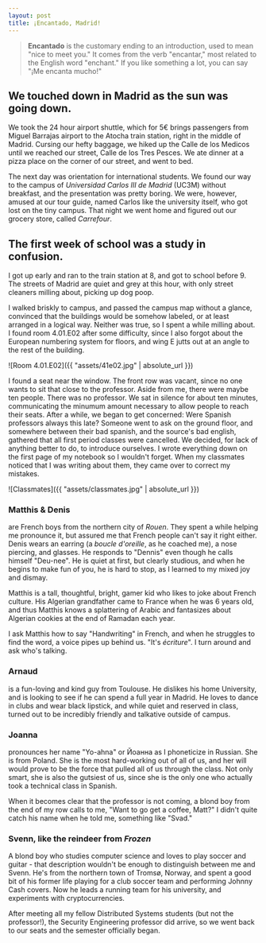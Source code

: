 ```yaml
---
layout: post
title: ¡Encantado, Madrid!
---
```


> **Encantado** is the customary ending to an introduction, used to mean "nice to
> meet you." It comes from the verb "encantar," most related to the English word
> "enchant." If you like something a lot, you can say "¡Me encanta mucho!"

## We touched down in Madrid as the sun was going down. 

We took the 24 hour airport shuttle, which for 5€ brings passengers from Miguel Barrajas airport to the Atocha train station, right in the middle of Madrid. Cursing our hefty baggage, we hiked up the Calle de los Medicos until we reached our street, Calle de los Tres Pesces. We ate dinner at a pizza place on the corner of our street, and went to bed.

The next day was orientation for international students. We found our way to the campus of *Universidad Carlos III de Madrid* (UC3M) without breakfast, and the presentation was pretty boring. We were, however, amused at our tour guide, named Carlos like the university itself, who got lost on the tiny campus. That night we went home and figured out our grocery store, called *Carrefour*. 

## The first week of school was a study in confusion.

I got up early and ran to the train station at 8, and got to school before 9. The
streets of Madrid are quiet and grey at this hour, with only street cleaners
milling about, picking up dog poop.

I walked briskly to campus, and passed the campus map without a glance, convinced
that the buildings would be somehow labeled, or at least arranged in a logical
way. Neither was true, so I spent a while milling about. I found room 4.01.E02
after some difficulty, since I also forgot about the European numbering system
for floors, and wing E jutts out at an angle to the rest of the building.

![Room 4.01.E02]({{ "assets/41e02.jpg" | absolute_url }})

I found a seat near the window. The front row was vacant, since no one wants to
sit that close to the professor. Aside from me, there were maybe ten people. There
was no professor. We sat in silence for about ten minutes, communicating the minumum
amount necessary to allow people to reach their seats. After a while, we began to
get concerned: Were Spanish professors always this late? Someone went to ask on the
ground floor, and somewhere between their bad spanish, and the source's bad english,
gathered that all first period classes were cancelled. We decided, for lack of 
anything better to do, to introduce ourselves. I wrote everything down on the
first page of my notebook so I wouldn't forget. When my classmates noticed that I was writing about them, they came over to correct my mistakes. 

![Classmates]({{ "assets/classmates.jpg" | absolute_url }})

### Matthis & Denis

are French boys from the northern city of *Rouen*. They spent a while helping me
pronounce it, but assured me that French people can't say it right either. Denis
wears an earring (a *boucle d'oreille*, as he coached me), a nose piercing, and
glasses. He responds to "Dennis" even though he calls himself "Deu-nee". He is
quiet at first, but clearly studious, and when he begins to make fun of you, he is 
hard to stop, as I learned to my mixed joy and dismay.

Matthis is a tall, thoughtful, bright, gamer kid who likes to joke about French
culture. His Algerian grandfather came to France when he was 6 years old, and 
thus Matthis knows a splattering of Arabic and fantasizes about Algerian
cookies at the end of Ramadan each year.

I ask Matthis how to say "Handwriting" in French, and when he struggles to find
the word, a voice pipes up behind us. "It's *écriture*". I turn around and ask
who's talking. 

### Arnaud

is a fun-loving and kind guy from Toulouse. He dislikes his home University,
and is looking to see if he can spend a full year in Madrid. He loves to dance in clubs and wear black lipstick, and while quiet and reserved in class, turned out to be incredibly friendly and talkative outside of campus.

### Joanna

pronounces her name "Yo-ahna" or Йоанна as I phoneticize in Russian. She is
from Poland. She is the most hard-working out of all of us, and her will 
would prove to be the force that pulled all of us through the class. Not only
smart, she is also the gutsiest of us, since she is the only one who actually
took a technical class in Spanish. 

When it becomes clear that the professor is not coming, a blond boy from the
end of my row calls to me, "Want to go get a coffee, Matt?" I didn't quite
catch his name when he told me, something like "Svad."

### Svenn, like the reindeer from *Frozen*

A blond boy who studies computer science and loves to play soccer and guitar - that description wouldn't be enough to distinguish between me and Svenn. He's from the northern town of Tromsø, Norway, and spent a good bit of his former life playing for a club soccer team and performing Johnny Cash covers. Now he leads a running team for his university, and experiments with cryptocurrencies. 

After meeting all my fellow Distributed Systems students (but not the professor!), the Security Engineering professor did arrive, so we went back to our seats and the semester officially began. 




